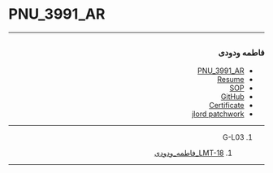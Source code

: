# PNU_3991_AR

----------------------
<div dir="rtl">
  
<a name="TOC"></a> 
---------------------- 
 ### فاطمه ودودی
- [PNU_3991_AR](https://github.com/Vadoody/PNU_3991_AR)
- [Resume](https://Vadoody.github.io/resume/) 
- [SOP](https://Vadoody.github.io/SOP/)
- [GitHub](https://github.com/Vadoody)
- [Certificate](https://github.com/Vadoody/Proof-javascript-certificate/blob/main/java%20script%20license.jpeg)
- [jlord patchwork](patchwork.jpg)

---------------------

1. G-L03 

    1. [LMT-18_فاطمه_ودودی](https://github.com/AliRazavi-edu/PNU_3991/tree/master/_BSc/Theory-of-Languages-and-Machines/_1115157_03/18_%D8%AD%D8%A7&D9%86%D9%87%20%D8%B4%D8%B9%D8%A8%D8%A7%D9%86%20%D8$A8%D9%84%D9%88%D9%83%D8%A7%D8%AA)    
    
---------------------  

</div>
